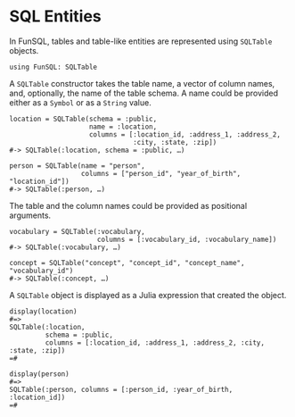 # SQL Entities

In FunSQL, tables and table-like entities are represented using `SQLTable`
objects.

    using FunSQL: SQLTable

A `SQLTable` constructor takes the table name, a vector of column names,
and, optionally, the name of the table schema.  A name could be provided
either as a `Symbol` or as a `String` value.

    location = SQLTable(schema = :public,
                        name = :location,
                        columns = [:location_id, :address_1, :address_2,
                                   :city, :state, :zip])
    #-> SQLTable(:location, schema = :public, …)

    person = SQLTable(name = "person",
                      columns = ["person_id", "year_of_birth", "location_id"])
    #-> SQLTable(:person, …)

The table and the column names could be provided as positional arguments.

    vocabulary = SQLTable(:vocabulary,
                          columns = [:vocabulary_id, :vocabulary_name])
    #-> SQLTable(:vocabulary, …)

    concept = SQLTable("concept", "concept_id", "concept_name", "vocabulary_id")
    #-> SQLTable(:concept, …)

A `SQLTable` object is displayed as a Julia expression that created
the object.

    display(location)
    #=>
    SQLTable(:location,
             schema = :public,
             columns = [:location_id, :address_1, :address_2, :city, :state, :zip])
    =#

    display(person)
    #=>
    SQLTable(:person, columns = [:person_id, :year_of_birth, :location_id])
    =#
